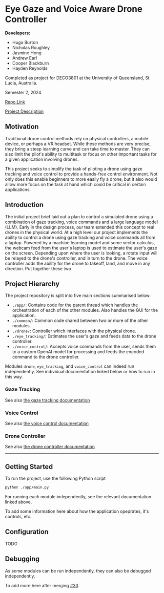 # Eye Gaze and Voice Aware Drone Controller

**Developers:**

-   Hugo Burton
-   Nicholas Roughley
-   Jasmine Hong
-   Andrew Earl
-   Cooper Blackburn
-   Hayden Reynolds

Completed as project for DECO3801 at the University of Queensland, St Lucia, Australia.

Semester 2, 2024

[Repo Link](https://github.com/hugs7/DECO3801)

[Project Description](https://studio3build.uqcloud.net/project/07T)

## Motivation

Traditional drone control methods rely on physical controllers, a mobile device, or perhaps a VR headset. While these methods are very precise, they bring a steep learning curve and can take time to master. They can also limit the pilot's ability to multitask or focus on other important tasks for a given application involving drones.

This project seeks to simplify the task of piloting a drone using gaze tracking and voice control to provide a hands-free control environment. Not only does this enable beginners to more easily fly a drone, but it also would allow more focus on the task at hand which could be critical in certain applications.

## Introduction

The initial project brief laid out a plan to control a simulated drone using a combination of gaze tracking, voice commands and a large language model (LLM). Early in the design process, our team extended this concept to real drones in the physical world. At a high level our project implements the ability to control a drone using gaze tracking and voice commands all from a laptop. Powered by a machine learning model and some vector calculus, the webcam feed from the user's laptop is used to estimate the user's gaze on the screen. Depending upon where the user is looking, a rotate input will be relayed to the drone's controller, and in turn to the drone. The voice controller adds the ability for the drone to takeoff, land, and move in any direction. Put together these two

## Project Hierarchy

The project repository is split into five main sections summarised below:

-   `./app/`: Contains code for the parent thread which handles the orchestration of each of the other modules. Also handles the GUI for the application.
-   `./common/`: Common code shared between two or more of the other modules.
-   `./drone/`: Controller which interfaces with the physical drone.
-   `./eye_tracking/`: Estimates the user's gaze and feeds data to the drone controller.
-   `./voice_control/`: Accepts voice commands from the user, sends them to a custom OpenAI model for processing and feeds the encoded command to the drone controller.

Modules `drone`, `eye_tracking`, and `voice_control` can indeed run independently. See individual documentation linked below or how to run in this way.

### Gaze Tracking

See also [the gaze tracking documentation](./gaze_tracking/README.md)

### Voice Control

See also [the voice control documentation](./voice_control/README.md)

### Drone Controller

See also [the drone controller documentation](./drone/README.md)

---

## Getting Started

To run the project, use the following Python script

```bash
python ./app/main.py
```

For running each module independently, see the relevant documentation linked above.

To add some information here about how the application opeprates, it's controls, etc.

## Configuration

TODO

## Debugging

As some modules can be run independently, they can also be debugged independently.

To add more here after merging [#33](https://github.com/hugs7/DECO3801/pull/34).
